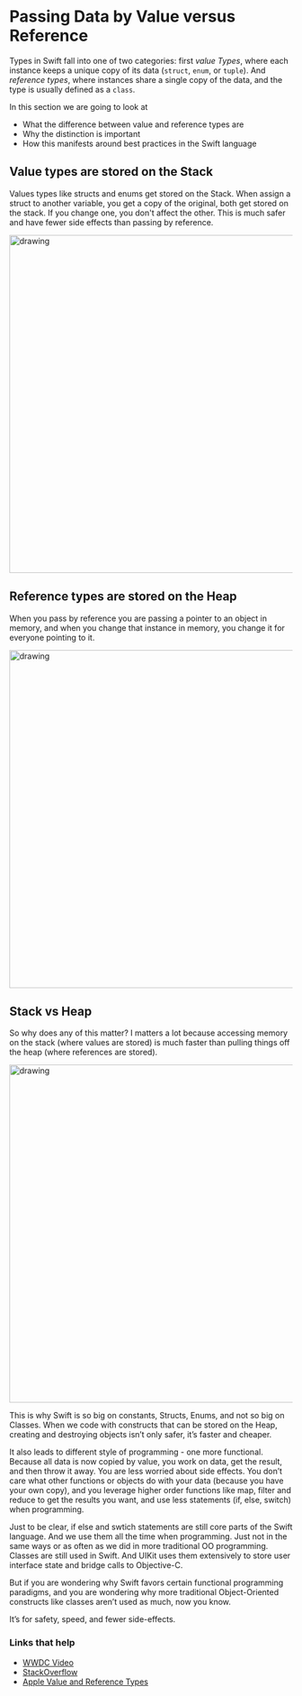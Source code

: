 # Passing Data by Value versus Reference

Types in Swift fall into one of two categories: first _value Types_, where each instance keeps a unique copy of its data (`struct`, `enum`, or `tuple`). And _reference types_, where instances share a single copy of the data, and the type is usually defined as a `class`. 

In this section we are going to look at 

 - What the difference between value and reference types are
 - Why the distinction is important
 - How this manifests around best practices in the Swift language

## Value types are stored on the Stack

Values types like structs and enums get stored on the Stack. When assign a struct to another variable, you get a copy of the original, both get stored on the stack. If you change one, you don't affect the other. This is much safer and have fewer side effects than passing by reference.

<img src="https://github.com/jrasmusson/level-up-swift/blob/master/8-structs-vs-classes/images/stack.png" alt="drawing" width="600"/>

## Reference types are stored on the Heap

When you pass by reference you are passing a pointer to an object in memory, and when you change that instance in memory, you change it for everyone pointing to it.

<img src="https://github.com/jrasmusson/level-up-swift/blob/master/8-structs-vs-classes/images/heap.png" alt="drawing" width="600"/>

## Stack vs Heap

So why does any of this matter? I matters a lot because accessing memory on the stack (where values are stored) is much faster than pulling things off the heap (where references are stored).

<img src="https://github.com/jrasmusson/level-up-swift/blob/master/8-structs-vs-classes/images/stack-vs-heap.png" alt="drawing" width="600"/>

This is why Swift is so big on constants, Structs, Enums, and not so big on Classes. When we code with constructs that can be stored on the Heap, creating and destroying objects isn’t only safer, it’s faster and cheaper.

It also leads to different style of programming - one more functional. Because all data is now copied by value, you work on data, get the result, and then throw it away. You are less worried about side effects. You don’t care what other functions or objects do with your data (because you have your own copy), and you leverage higher order functions like map, filter and reduce to get the results you want, and use less statements (if, else, switch) when programming.

Just to be clear, if else and swtich statements are still core parts of the Swift language. And we use them all the time when programming. Just not in the same ways or as often as we did in more traditional OO programming. Classes are still used in Swift. And UIKit uses them extensively to store user interface state and bridge calls to Objective-C.

But if you are wondering why Swift favors certain functional programming paradigms, and you are wondering why more traditional Object-Oriented constructs like classes aren’t used as much, now you know.

It’s for safety, speed, and fewer side-effects.


### Links that help

- [WWDC Video](https://developer.apple.com/videos/play/wwdc2016/416/)
- [StackOverflow](https://stackoverflow.com/questions/79923/what-and-where-are-the-stack-and-heap)
- [Apple Value and Reference Types](https://developer.apple.com/swift/blog/?id=10)



